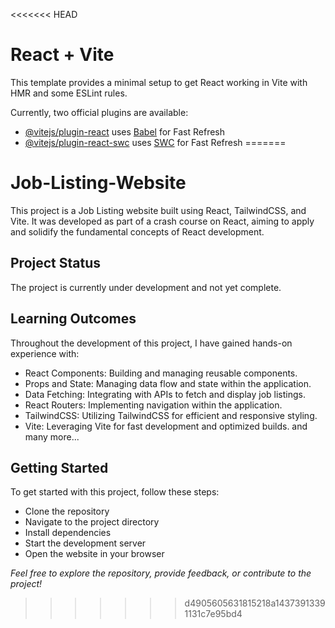 <<<<<<< HEAD
# React + Vite

This template provides a minimal setup to get React working in Vite with HMR and some ESLint rules.

Currently, two official plugins are available:

- [@vitejs/plugin-react](https://github.com/vitejs/vite-plugin-react/blob/main/packages/plugin-react/README.md) uses [Babel](https://babeljs.io/) for Fast Refresh
- [@vitejs/plugin-react-swc](https://github.com/vitejs/vite-plugin-react-swc) uses [SWC](https://swc.rs/) for Fast Refresh
=======
# Job-Listing-Website
This project is a Job Listing website built using React, TailwindCSS, and Vite. It was developed as part of a crash course on React, aiming to apply and solidify the fundamental concepts of React development.

## Project Status
The project is currently under development and not yet complete.

## Learning Outcomes
Throughout the development of this project, I have gained hands-on experience with:
- React Components: Building and managing reusable components.
- Props and State: Managing data flow and state within the application.
- Data Fetching: Integrating with APIs to fetch and display job listings.
- React Routers: Implementing navigation within the application.
- TailwindCSS: Utilizing TailwindCSS for efficient and responsive styling.
- Vite: Leveraging Vite for fast development and optimized builds.
and many more...

## Getting Started
To get started with this project, follow these steps:
- Clone the repository
- Navigate to the project directory
- Install dependencies
- Start the development server
- Open the website in your browser

*Feel free to explore the repository, provide feedback, or contribute to the project!*
>>>>>>> d4905605631815218a14373913391131c7e95bd4
